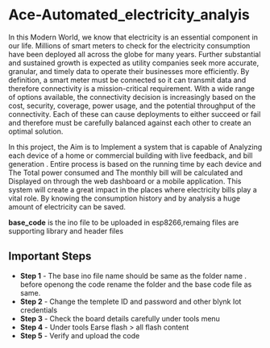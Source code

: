 # Ace-Automated_electricity_analyis

In this Modern World, we know that electricity is an essential component  in our life. Millions of smart meters to check for the electricity consumption 
have been deployed all across the globe for many years. Further substantial and sustained growth is expected as utility companies seek more accurate, 
granular, and timely data to operate their businesses more efficiently.  By definition, a smart meter must be connected so it can transmit data and 
therefore connectivity is a mission-critical requirement. With a wide range of options available, the connectivity decision is increasingly based on the 
cost, security, coverage, power usage, and the potential throughput of the connectivity. Each of these can cause deployments to either succeed or fail and 
therefore must be carefully balanced against each other to create an optimal solution.

  In this project, the Aim is to Implement a system that is capable of Analyzing each device of a home or commercial building with live feedback, and bill 
generation . Entire process is based on the running time by each device and The Total power consumed and The monthly bill  will be calculated and  
Displayed  on through the  web dashboard or a mobile application. This system will create a great impact in the places where electricity bills play a vital 
role. By knowing the consumption history and by analysis a huge amount of electricity can be saved.

**base_code** is the ino file to be uploaded in esp8266,remaing files are supporting  library and header files

## Important Steps

- **Step 1**  - The base ino file name should be same as the folder name . before openong the code rename the folder and the base code file as same.
- **Step 2**  - Change the templete ID and password and other blynk Iot credentials 
- **Step 3**  - Check the board details carefully under tools menu                            
- **Step 4**  - Under tools Earse flash > all flash content                                                  
- **Step 5**  - Verify and upload the code

   
